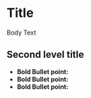 # Title

Body Text
## Second level title

- **Bold Bullet point:** 
- **Bold Bullet point:** 
- **Bold Bullet point:** 
